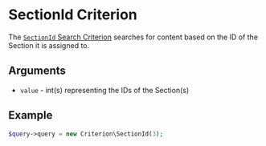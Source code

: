 # SectionId Criterion

The [`SectionId` Search Criterion](https://github.com/ezsystems/ezpublish-kernel/blob/v8.0.0-beta3/eZ/Publish/API/Repository/Values/Content/Query/Criterion/SectionId.php)
searches for content based on the ID of the Section it is assigned to.

## Arguments

- `value` - int(s) representing the IDs of the Section(s)

## Example

``` php
$query->query = new Criterion\SectionId(3);
```
